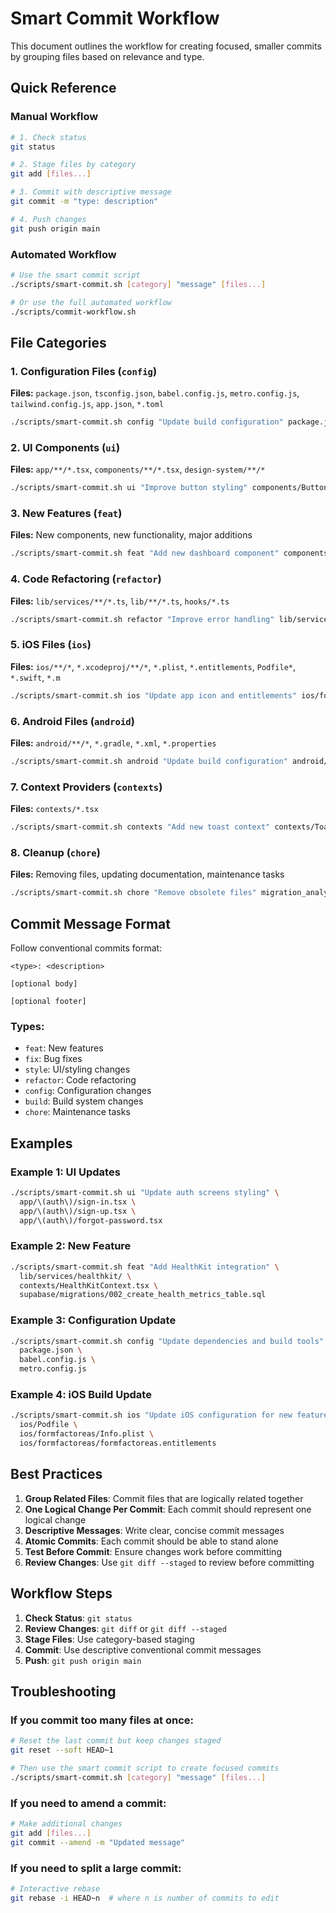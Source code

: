 # Smart Commit Workflow

This document outlines the workflow for creating focused, smaller commits by grouping files based on relevance and type.

## Quick Reference

### Manual Workflow
```bash
# 1. Check status
git status

# 2. Stage files by category
git add [files...]

# 3. Commit with descriptive message
git commit -m "type: description"

# 4. Push changes
git push origin main
```

### Automated Workflow
```bash
# Use the smart commit script
./scripts/smart-commit.sh [category] "message" [files...]

# Or use the full automated workflow
./scripts/commit-workflow.sh
```

## File Categories

### 1. Configuration Files (`config`)
**Files:** `package.json`, `tsconfig.json`, `babel.config.js`, `metro.config.js`, `tailwind.config.js`, `app.json`, `*.toml`
```bash
./scripts/smart-commit.sh config "Update build configuration" package.json tsconfig.json
```

### 2. UI Components (`ui`)
**Files:** `app/**/*.tsx`, `components/**/*.tsx`, `design-system/**/*`
```bash
./scripts/smart-commit.sh ui "Improve button styling" components/Button.tsx
```

### 3. New Features (`feat`)
**Files:** New components, new functionality, major additions
```bash
./scripts/smart-commit.sh feat "Add new dashboard component" components/dashboard/
```

### 4. Code Refactoring (`refactor`)
**Files:** `lib/services/**/*.ts`, `lib/**/*.ts`, `hooks/*.ts`
```bash
./scripts/smart-commit.sh refactor "Improve error handling" lib/services/ErrorHandler.ts
```

### 5. iOS Files (`ios`)
**Files:** `ios/**/*`, `*.xcodeproj/**/*`, `*.plist`, `*.entitlements`, `Podfile*`, `*.swift`, `*.m`
```bash
./scripts/smart-commit.sh ios "Update app icon and entitlements" ios/formfactoreas/Info.plist
```

### 6. Android Files (`android`)
**Files:** `android/**/*`, `*.gradle`, `*.xml`, `*.properties`
```bash
./scripts/smart-commit.sh android "Update build configuration" android/build.gradle
```

### 7. Context Providers (`contexts`)
**Files:** `contexts/*.tsx`
```bash
./scripts/smart-commit.sh contexts "Add new toast context" contexts/ToastContext.tsx
```

### 8. Cleanup (`chore`)
**Files:** Removing files, updating documentation, maintenance tasks
```bash
./scripts/smart-commit.sh chore "Remove obsolete files" migration_analysis.txt
```

## Commit Message Format

Follow conventional commits format:
```
<type>: <description>

[optional body]

[optional footer]
```

### Types:
- `feat`: New features
- `fix`: Bug fixes
- `style`: UI/styling changes
- `refactor`: Code refactoring
- `config`: Configuration changes
- `build`: Build system changes
- `chore`: Maintenance tasks

## Examples

### Example 1: UI Updates
```bash
./scripts/smart-commit.sh ui "Update auth screens styling" \
  app/\(auth\)/sign-in.tsx \
  app/\(auth\)/sign-up.tsx \
  app/\(auth\)/forgot-password.tsx
```

### Example 2: New Feature
```bash
./scripts/smart-commit.sh feat "Add HealthKit integration" \
  lib/services/healthkit/ \
  contexts/HealthKitContext.tsx \
  supabase/migrations/002_create_health_metrics_table.sql
```

### Example 3: Configuration Update
```bash
./scripts/smart-commit.sh config "Update dependencies and build tools" \
  package.json \
  babel.config.js \
  metro.config.js
```

### Example 4: iOS Build Update
```bash
./scripts/smart-commit.sh ios "Update iOS configuration for new features" \
  ios/Podfile \
  ios/formfactoreas/Info.plist \
  ios/formfactoreas/formfactoreas.entitlements
```

## Best Practices

1. **Group Related Files**: Commit files that are logically related together
2. **One Logical Change Per Commit**: Each commit should represent one logical change
3. **Descriptive Messages**: Write clear, concise commit messages
4. **Atomic Commits**: Each commit should be able to stand alone
5. **Test Before Commit**: Ensure changes work before committing
6. **Review Changes**: Use `git diff --staged` to review before committing

## Workflow Steps

1. **Check Status**: `git status`
2. **Review Changes**: `git diff` or `git diff --staged`
3. **Stage Files**: Use category-based staging
4. **Commit**: Use descriptive conventional commit messages
5. **Push**: `git push origin main`

## Troubleshooting

### If you commit too many files at once:
```bash
# Reset the last commit but keep changes staged
git reset --soft HEAD~1

# Then use the smart commit script to create focused commits
./scripts/smart-commit.sh [category] "message" [files...]
```

### If you need to amend a commit:
```bash
# Make additional changes
git add [files...]
git commit --amend -m "Updated message"
```

### If you need to split a large commit:
```bash
# Interactive rebase
git rebase -i HEAD~n  # where n is number of commits to edit
```
